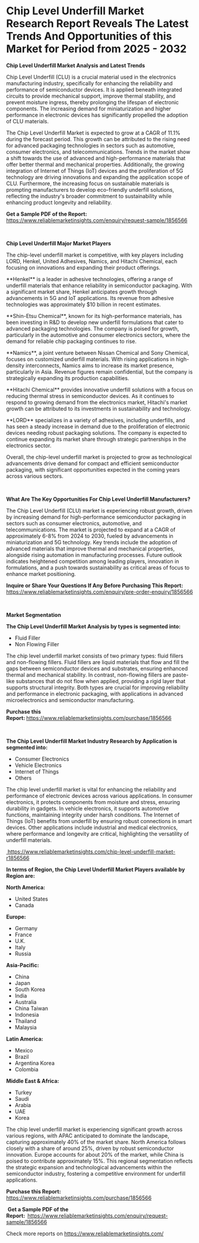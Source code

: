 <p><h1>Chip Level Underfill Market Research Report Reveals The Latest Trends And Opportunities of this Market for Period from 2025 - 2032</h1></p><p><strong>Chip Level Underfill Market Analysis and Latest Trends</strong></p>
<p><p>Chip Level Underfill (CLU) is a crucial material used in the electronics manufacturing industry, specifically for enhancing the reliability and performance of semiconductor devices. It is applied beneath integrated circuits to provide mechanical support, improve thermal stability, and prevent moisture ingress, thereby prolonging the lifespan of electronic components. The increasing demand for miniaturization and higher performance in electronic devices has significantly propelled the adoption of CLU materials.</p><p>The Chip Level Underfill Market is expected to grow at a CAGR of 11.1% during the forecast period. This growth can be attributed to the rising need for advanced packaging technologies in sectors such as automotive, consumer electronics, and telecommunications. Trends in the market show a shift towards the use of advanced and high-performance materials that offer better thermal and mechanical properties. Additionally, the growing integration of Internet of Things (IoT) devices and the proliferation of 5G technology are driving innovations and expanding the application scope of CLU. Furthermore, the increasing focus on sustainable materials is prompting manufacturers to develop eco-friendly underfill solutions, reflecting the industry's broader commitment to sustainability while enhancing product longevity and reliability.</p></p>
<p><strong>Get a Sample PDF of the Report:&nbsp;</strong> <a href="https://www.reliablemarketinsights.com/enquiry/request-sample/1856566?utm_campaign=2441&utm_medium=2&utm_source=Github&utm_content=ia&utm_term=27032025&utm_id=chip-level-underfill">https://www.reliablemarketinsights.com/enquiry/request-sample/1856566</a></p>
<p>&nbsp;</p>
<p><strong>Chip Level Underfill Major Market Players</strong></p>
<p><p>The chip-level underfill market is competitive, with key players including LORD, Henkel, United Adhesives, Namics, and Hitachi Chemical, each focusing on innovations and expanding their product offerings.</p><p>**Henkel** is a leader in adhesive technologies, offering a range of underfill materials that enhance reliability in semiconductor packaging. With a significant market share, Henkel anticipates growth through advancements in 5G and IoT applications. Its revenue from adhesive technologies was approximately $10 billion in recent estimates.</p><p>**Shin-Etsu Chemical**, known for its high-performance materials, has been investing in R&D to develop new underfill formulations that cater to advanced packaging technologies. The company is poised for growth, particularly in the automotive and consumer electronics sectors, where the demand for reliable chip packaging continues to rise.</p><p>**Namics**, a joint venture between Nissan Chemical and Sony Chemical, focuses on customized underfill materials. With rising applications in high-density interconnects, Namics aims to increase its market presence, particularly in Asia. Revenue figures remain confidential, but the company is strategically expanding its production capabilities.</p><p>**Hitachi Chemical** provides innovative underfill solutions with a focus on reducing thermal stress in semiconductor devices. As it continues to respond to growing demand from the electronics market, Hitachi's market growth can be attributed to its investments in sustainability and technology.</p><p>**LORD** specializes in a variety of adhesives, including underfills, and has seen a steady increase in demand due to the proliferation of electronic devices needing robust packaging solutions. The company is expected to continue expanding its market share through strategic partnerships in the electronics sector.</p><p>Overall, the chip-level underfill market is projected to grow as technological advancements drive demand for compact and efficient semiconductor packaging, with significant opportunities expected in the coming years across various sectors.</p></p>
<p>&nbsp;</p>
<p><strong>What Are The Key Opportunities For Chip Level Underfill Manufacturers?</strong></p>
<p><p>The Chip Level Underfill (CLU) market is experiencing robust growth, driven by increasing demand for high-performance semiconductor packaging in sectors such as consumer electronics, automotive, and telecommunications. The market is projected to expand at a CAGR of approximately 6-8% from 2024 to 2030, fueled by advancements in miniaturization and 5G technology. Key trends include the adoption of advanced materials that improve thermal and mechanical properties, alongside rising automation in manufacturing processes. Future outlook indicates heightened competition among leading players, innovation in formulations, and a push towards sustainability as critical areas of focus to enhance market positioning.</p></p>
<p><strong>Inquire or Share Your Questions If Any Before Purchasing This Report:</strong> <a href="https://www.reliablemarketinsights.com/enquiry/pre-order-enquiry/1856566?utm_campaign=2441&utm_medium=2&utm_source=Github&utm_content=ia&utm_term=27032025&utm_id=chip-level-underfill">https://www.reliablemarketinsights.com/enquiry/pre-order-enquiry/1856566</a></p>
<p>&nbsp;</p>
<p><strong>Market Segmentation</strong></p>
<p><strong>The Chip Level Underfill Market Analysis by types is segmented into:</strong></p>
<p><ul><li>Fluid Filler</li><li>Non Flowing Filler</li></ul></p>
<p><p>The chip level underfill market consists of two primary types: fluid fillers and non-flowing fillers. Fluid fillers are liquid materials that flow and fill the gaps between semiconductor devices and substrates, ensuring enhanced thermal and mechanical stability. In contrast, non-flowing fillers are paste-like substances that do not flow when applied, providing a rigid layer that supports structural integrity. Both types are crucial for improving reliability and performance in electronic packaging, with applications in advanced microelectronics and semiconductor manufacturing.</p></p>
<p><strong>Purchase this Report:&nbsp;</strong><a href="https://www.reliablemarketinsights.com/purchase/1856566?utm_campaign=2441&utm_medium=2&utm_source=Github&utm_content=ia&utm_term=27032025&utm_id=chip-level-underfill">https://www.reliablemarketinsights.com/purchase/1856566</a></p>
<p>&nbsp;</p>
<p><strong>The Chip Level Underfill Market Industry Research by Application is segmented into:</strong></p>
<p><ul><li>Consumer Electronics</li><li>Vehicle Electronics</li><li>Internet of Things</li><li>Others</li></ul></p>
<p><p>The chip level underfill market is vital for enhancing the reliability and performance of electronic devices across various applications. In consumer electronics, it protects components from moisture and stress, ensuring durability in gadgets. In vehicle electronics, it supports automotive functions, maintaining integrity under harsh conditions. The Internet of Things (IoT) benefits from underfill by ensuring robust connections in smart devices. Other applications include industrial and medical electronics, where performance and longevity are critical, highlighting the versatility of underfill materials.</p></p>
<p><a href="https://www.reliablemarketinsights.com/chip-level-underfill-market-r1856566?utm_campaign=2441&utm_medium=2&utm_source=Github&utm_content=ia&utm_term=27032025&utm_id=chip-level-underfill">&nbsp;https://www.reliablemarketinsights.com/chip-level-underfill-market-r1856566</a></p>
<p><strong>In terms of Region, the Chip Level Underfill Market Players available by Region are:</strong></p>
<p>
    <p> <strong> North America: </strong>
        <ul>
            <li>United States</li>
            <li>Canada</li>
        </ul>
        </p> 
    <p> <strong> Europe: </strong>
        <ul>
            <li>Germany</li>
            <li>France</li>
            <li>U.K.</li>
            <li>Italy</li>
            <li>Russia</li>
        </ul>
        </p> 
    <p> <strong> Asia-Pacific: </strong>
        <ul>
            <li>China</li>
            <li>Japan</li>
            <li>South Korea</li>
            <li>India</li>
            <li>Australia</li>
            <li>China Taiwan</li>
            <li>Indonesia</li>
            <li>Thailand</li>
            <li>Malaysia</li>
        </ul>
        </p> 
    <p> <strong> Latin America: </strong>
        <ul>
            <li>Mexico</li>
            <li>Brazil</li>
            <li>Argentina Korea</li>
            <li>Colombia</li>
        </ul>
        </p> 
    <p> <strong> Middle East & Africa: </strong>
        <ul>
            <li>Turkey</li>
            <li>Saudi</li>
            <li>Arabia</li>
            <li>UAE</li>
            <li>Korea</li>
        </ul>
    </p>
    </p>
<p><p>The chip level underfill market is experiencing significant growth across various regions, with APAC anticipated to dominate the landscape, capturing approximately 40% of the market share. North America follows closely with a share of around 25%, driven by robust semiconductor innovation. Europe accounts for about 20% of the market, while China is poised to contribute approximately 15%. This regional segmentation reflects the strategic expansion and technological advancements within the semiconductor industry, fostering a competitive environment for underfill applications.</p></p>
<p><strong>Purchase this Report: </strong><a href="https://www.reliablemarketinsights.com/purchase/1856566?utm_campaign=2441&utm_medium=2&utm_source=Github&utm_content=ia&utm_term=27032025&utm_id=chip-level-underfill">https://www.reliablemarketinsights.com/purchase/1856566</a></p>
<p>&nbsp;<strong>Get a Sample PDF of the Report:&nbsp;&nbsp;</strong><a href="https://www.reliablemarketinsights.com/enquiry/request-sample/1856566?utm_campaign=2441&utm_medium=2&utm_source=Github&utm_content=ia&utm_term=27032025&utm_id=chip-level-underfill">https://www.reliablemarketinsights.com/enquiry/request-sample/1856566</a></p>
<p><strong></strong></p>
<p>Check more reports on <a href="https://www.reliablemarketinsights.com/?utm_campaign=2441&utm_medium=2&utm_source=Github&utm_content=ia&utm_term=27032025&utm_id=chip-level-underfill">https://www.reliablemarketinsights.com/</a></p>